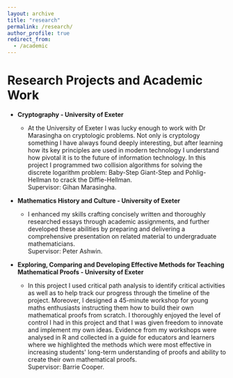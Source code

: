 ```yaml
---
layout: archive
title: "research"
permalink: /research/
author_profile: true
redirect_from:
  - /academic
---
```


Research Projects and Academic Work
=====

* __Cryptography - University of Exeter__
   * At the University of Exeter I was lucky enough to work with Dr Marasingha on cryptologic problems. Not only is cryptology something I have always found deeply interesting, but after learning how its key principles are used in modern technology I understand how pivotal it is to the future of information technology. In this project I programmed two collision algorithms for solving the discrete logarithm problem: Baby-Step Giant-Step and Pohlig-Hellman to crack the Diffie-Hellman.
<br> Supervisor: Gihan Marasingha. 

* __Mathematics History and Culture - University of Exeter__
  * I enhanced my skills crafting concisely written and thoroughly researched essays through academic assignments, and further developed these abilities by preparing and delivering a comprehensive presentation on related material to undergraduate mathematicians. 
 <br> Supervisor: Peter Ashwin. 

* __Exploring, Comparing and Developing Effective Methods for Teaching Mathematical Proofs - University of Exeter__
   * In this project I used critical path analysis to identify critical activities as well as to help track our progress through the timeline of the project. Moreover, I designed a 45-minute workshop for young maths enthusiasts instructing them how to build their own mathematical proofs from scratch. I thoroughly enjoyed the level of control I had in this project and that I was given freedom to innovate and implement my own ideas. Evidence from my workshops were analysed in R and collected in a guide for educators and learners where we highlighted the methods which were most effective in increasing students' long-term understanding of proofs and ability to create their own mathematical proofs.
<br> Supervisor: Barrie Cooper. 
